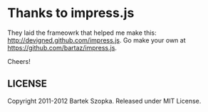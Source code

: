 

Thanks to impress.js
============

They laid the frameowrk that helped me make this: http://devigned.github.com/impress.js. Go make your own at https://github.com/bartaz/impress.js.

Cheers!

LICENSE
---------

Copyright 2011-2012 Bartek Szopka. Released under MIT License.

